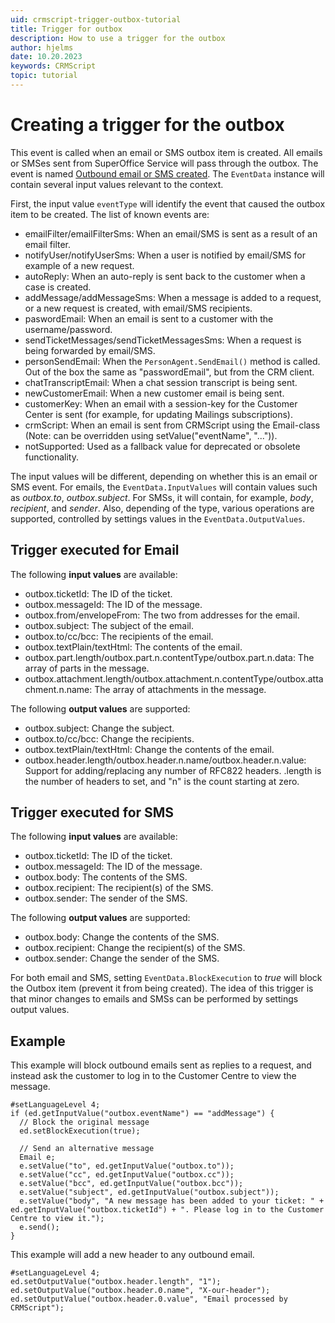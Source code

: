 ```yaml
---
uid: crmscript-trigger-outbox-tutorial
title: Trigger for outbox
description: How to use a trigger for the outbox
author: hjelms
date: 10.20.2023
keywords: CRMScript
topic: tutorial
---
```


<!-- markdownlint-disable-file MD044 -->
# Creating a trigger for the outbox

This event is called when an email or SMS outbox item is created. All emails or SMSes sent from SuperOffice Service will pass through the outbox. The event is named [Outbound email or SMS created][1]. The `EventData` instance will contain several input values relevant to the context.

First, the input value `eventType` will identify the event that caused the outbox item to be created. The list of known events are:

* emailFilter/emailFilterSms: When an email/SMS is sent as a result of an email filter.
* notifyUser/notifyUserSms: When a user is notified by email/SMS for example of a new request.
* autoReply: When an auto-reply is sent back to the customer when a case is created.
* addMessage/addMessageSms: When a message is added to a request, or a new request is created, with email/SMS recipients.
* paswordEmail: When an email is sent to a customer with the username/password.
* sendTicketMessages/sendTicketMessagesSms: When a request is being forwarded by email/SMS.
* personSendEmail: When the `PersonAgent.SendEmail()` method is called. Out of the box the same as "passwordEmail", but from the CRM client.
* chatTranscriptEmail: When a chat session transcript is being sent.
* newCustomerEmail: When a new customer email is being sent.
* customerKey: When an email with a session-key for the Customer Center is sent (for example, for updating Mailings subscriptions).
* crmScript: When an email is sent from CRMScript using the Email-class (Note: can be overridden using setValue("eventName", "...")).
* notSupported: Used as a fallback value for deprecated or obsolete functionality.

The input values will be different, depending on whether this is an email or SMS event. For emails, the `EventData.InputValues` will contain values such as *outbox.to*, *outbox.subject*. For SMSs, it will contain, for example, *body*, *recipient*, and *sender*. Also, depending of the type, various operations are supported, controlled by settings values in the `EventData.OutputValues`.

## Trigger executed for Email

The following **input values** are available:

* outbox.ticketId: The ID of the ticket.
* outbox.messageId: The ID of the message.
* outbox.from/envelopeFrom: The two from addresses for the email.
* outbox.subject: The subject of the email.
* outbox.to/cc/bcc: The recipients of the email.
* outbox.textPlain/textHtml: The contents of the email.
* outbox.part.length/outbox.part.n.contentType/outbox.part.n.data: The array of parts in the message.
* outbox.attachment.length/outbox.attachment.n.contentType/outbox.attachment.n.name: The array of attachments in the message.

The following **output values** are supported:

* outbox.subject: Change the subject.
* outbox.to/cc/bcc: Change the recipients.
* outbox.textPlain/textHtml: Change the contents of the email.
* outbox.header.length/outbox.header.n.name/outbox.header.n.value: Support for adding/replacing any number of RFC822 headers. .length is the number of headers to set, and "n" is the count starting at zero.

## Trigger executed for SMS

The following **input values** are available:

* outbox.ticketId: The ID of the ticket.
* outbox.messageId: The ID of the message.
* outbox.body: The contents of the SMS.
* outbox.recipient: The recipient(s) of the SMS.
* outbox.sender: The sender of the SMS.

The following **output values** are supported:

* outbox.body: Change the contents of the SMS.
* outbox.recipient: Change the recipient(s) of the SMS.
* outbox.sender: Change the sender of the SMS.

For both email and SMS, setting `EventData.BlockExecution` to *true* will block the Outbox item (prevent it from being created). The idea of this trigger is that minor changes to emails and SMSs can be performed by settings output values.

## Example

This example will block outbound emails sent as replies to a request, and instead ask the customer to log in to the Customer Centre to view the message.

```crmscript
#setLanguageLevel 4;
if (ed.getInputValue("outbox.eventName") == "addMessage") {
  // Block the original message
  ed.setBlockExecution(true); 

  // Send an alternative message
  Email e;
  e.setValue("to", ed.getInputValue("outbox.to"));
  e.setValue("cc", ed.getInputValue("outbox.cc"));
  e.setValue("bcc", ed.getInputValue("outbox.bcc"));
  e.setValue("subject", ed.getInputValue("outbox.subject"));
  e.setValue("body", "A new message has been added to your ticket: " + ed.getInputValue("outbox.ticketId") + ". Please log in to the Customer Centre to view it.");
  e.send();  
}
```

This example will add a new header to any outbound email.

```crmscript
#setLanguageLevel 4;
ed.setOutputValue("outbox.header.length", "1");
ed.setOutputValue("outbox.header.0.name", "X-our-header");
ed.setOutputValue("outbox.header.0.value", "Email processed by CRMScript");
```

<!-- Referenced links -->
[1]: ../../trigger/reference/CRMScript.Event.Trigger.yml#CRMScript_Event_Trigger_OutboxItemCreated
